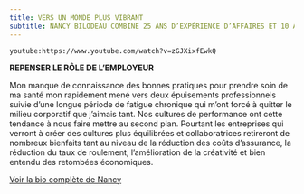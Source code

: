 ```yaml
---
title: VERS UN MONDE PLUS VIBRANT
subtitle: NANCY BILODEAU COMBINE 25 ANS D’EXPÉRIENCE D’AFFAIRES ET 10 ANS EN SANTÉ INTÉGRATIVE CE QUI LUI DONNE UNE VUE UNIQUE DES PILIERS POUR RAMENER LA SANTÉ ET LE PLAISIR DANS NOS VIES ET AU TRAVAIL. 
---
```


`youtube:https://www.youtube.com/watch?v=zGJXixfEwkQ`


**REPENSER LE RÔLE DE L’EMPLOYEUR**

Mon manque de connaissance des bonnes pratiques pour prendre soin de ma santé mon rapidement mené vers deux épuisements professionnels suivie d’une longue période de fatigue chronique qui m’ont forcé à quitter le milieu corporatif que j’aimais tant. Nos cultures de performance ont cette tendance à nous faire mettre au second plan. Pourtant les entreprises qui verront à créer des cultures plus équilibrées et collaboratrices retireront de nombreux bienfaits tant au niveau de la réduction des coûts d’assurance, la réduction du taux de roulement, l’amélioration de la créativité et bien entendu des retombées économiques.

<a class="button" href="/a-propos">Voir la bio complète de Nancy</a>



